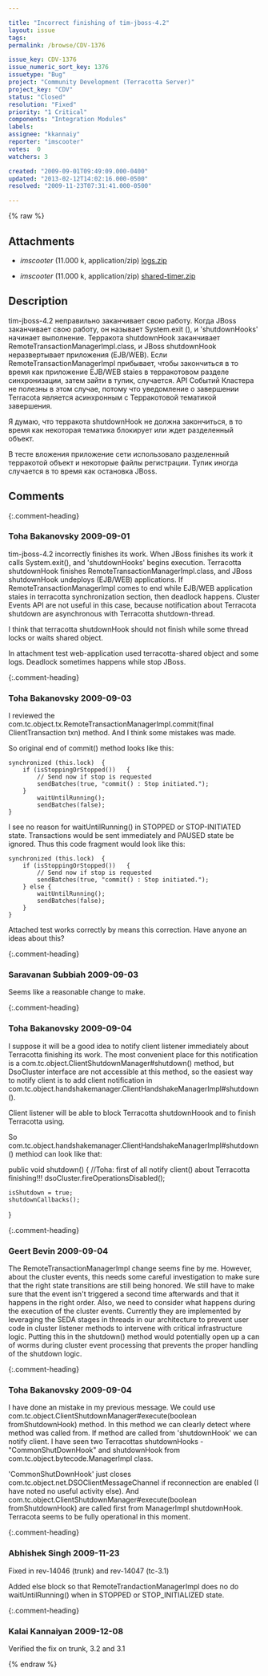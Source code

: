 ```yaml
---

title: "Incorrect finishing of tim-jboss-4.2"
layout: issue
tags: 
permalink: /browse/CDV-1376

issue_key: CDV-1376
issue_numeric_sort_key: 1376
issuetype: "Bug"
project: "Community Development (Terracotta Server)"
project_key: "CDV"
status: "Closed"
resolution: "Fixed"
priority: "1 Critical"
components: "Integration Modules"
labels: 
assignee: "kkannaiy"
reporter: "imscooter"
votes:  0
watchers: 3

created: "2009-09-01T09:49:09.000-0400"
updated: "2013-02-12T14:02:16.000-0500"
resolved: "2009-11-23T07:31:41.000-0500"

---
```




{% raw %}


## Attachments

* <em>imscooter</em> (11.000 k, application/zip) [logs.zip](/attachments/CDV/CDV-1376/logs.zip)

* <em>imscooter</em> (11.000 k, application/zip) [shared-timer.zip](/attachments/CDV/CDV-1376/shared-timer.zip)




## Description

<div markdown="1" class="description">

tim-jboss-4.2 неправильно заканчивает свою работу.
Когда JBoss заканчивает свою работу, он называет System.exit (), и 'shutdownHooks' начинает выполнение. Терракота shutdownHook заканчивает RemoteTransactionManagerImpl.class, и JBoss shutdownHook неразвертывает приложения (EJB/WEB). Если RemoteTransactionManagerImpl прибывает, чтобы закончиться в то время как приложение EJB/WEB staies в терракотовом разделе синхронизации, затем зайти в тупик, случается. API Событий Кластера не полезны в этом случае, потому что уведомление о завершении Terracota является асинхронным с Терракотовой тематикой завершения.

Я думаю, что терракота shutdownHook не должна закончиться, в то время как некоторая тематика блокирует или ждет разделенный объект.

В тесте вложения приложение сети использовало разделенный терракотой объект и некоторые файлы регистрации.
Тупик иногда случается в то время как остановка JBoss.

</div>

## Comments


{:.comment-heading}
### **Toha Bakanovsky** <span class="date">2009-09-01</span>

<div markdown="1" class="comment">

tim-jboss-4.2 incorrectly finishes its work.
When JBoss finishes its work it calls System.exit(), and 'shutdownHooks' begins execution. Terracotta shutdownHook  finishes RemoteTransactionManagerImpl.class, and JBoss shutdownHook undeploys  (EJB/WEB) applications. If  RemoteTransactionManagerImpl comes to end while EJB/WEB application staies in terracotta synchronization section, then deadlock happens. Cluster Events API  are not useful in this case, because notification about Terracota shutdown are asynchronous with Terracotta shutdown-thread.

I think that terracotta shutdownHook should not finish while some thread locks or waits shared object.

In attachment test web-application used terracotta-shared object and some logs.
Deadlock sometimes happens while stop JBoss.

</div>


{:.comment-heading}
### **Toha Bakanovsky** <span class="date">2009-09-03</span>

<div markdown="1" class="comment">

I reviewed the  com.tc.object.tx.RemoteTransactionManagerImpl.commit(final ClientTransaction txn) method. And I think some mistakes was made.

So original end of commit() method looks like this:

    synchronized (this.lock)  {
        if (isStoppingOrStopped())   {
            // Send now if stop is requested
            sendBatches(true, "commit() : Stop initiated.");
        }
            waitUntilRunning();
            sendBatches(false);
    }


I see no reason for waitUntilRunning() in STOPPED or STOP-INITIATED state. Transactions would be sent immediately and PAUSED state be ignored. Thus this code fragment would look like this:

    synchronized (this.lock)  {
        if (isStoppingOrStopped())   {
            // Send now if stop is requested
            sendBatches(true, "commit() : Stop initiated.");
        } else {
            waitUntilRunning();
            sendBatches(false);
        }
    }

Attached test works correctly by means this correction. Have anyone an ideas about this?

</div>


{:.comment-heading}
### **Saravanan Subbiah** <span class="date">2009-09-03</span>

<div markdown="1" class="comment">

Seems like a reasonable change to make.

</div>


{:.comment-heading}
### **Toha Bakanovsky** <span class="date">2009-09-04</span>

<div markdown="1" class="comment">

I suppose it will be a good idea to notify client listener immediately about Terracotta finishing its work. The most convenient place for this notification is a  com.tc.object.ClientShutdownManager#shutdown() method, but DsoCluster interface are not accessible at this method, so the easiest way to notify client is to add client notification in com.tc.object.handshakemanager.ClientHandshakeManagerImpl#shutdown().

Client listener will be able to block Terracotta shutdownHoook and to finish  Terracotta using.


So com.tc.object.handshakemanager.ClientHandshakeManagerImpl#shutdown() methiod can look like that:

 public void shutdown() \{
    //Toha: first of all notify client() about Terracotta finishing!!!
    dsoCluster.fireOperationsDisabled();
    
    isShutdown = true;
    shutdownCallbacks();
  \}

</div>


{:.comment-heading}
### **Geert Bevin** <span class="date">2009-09-04</span>

<div markdown="1" class="comment">

The RemoteTransactionManagerImpl change seems fine by me. However, about the cluster events, this needs some careful investigation to make sure that the right state transitions are still being honored. We still have to make sure that the event isn't triggered a second time afterwards and that it happens in the right order. Also, we need to consider what happens during the execution of the cluster events. Currently they are implemented by leveraging the SEDA stages in threads in our architecture to prevent user code in cluster listener methods to intervene with critical infrastructure logic. Putting this in the shutdown() method would potentially open up a can of worms during cluster event processing that prevents the proper handling of the shutdown logic.

</div>


{:.comment-heading}
### **Toha Bakanovsky** <span class="date">2009-09-04</span>

<div markdown="1" class="comment">

I have done an mistake in my previous message. We could use com.tc.object.ClientShutdownManager#execute(boolean fromShutdownHook) method. In this method we can clearly detect where method was called from. If method are called from 'shutdownHook'  we can notify client. I have seen two Terracottas shutdownHooks - "CommonShutDownHook" and shutdownHook from com.tc.object.bytecode.ManagerImpl class.

'CommonShutDownHook'  just closes com.tc.object.net.DSOClientMessageChannel  if reconnection are enabled (I have noted no useful activity else).
And com.tc.object.ClientShutdownManager#execute(boolean fromShutdownHook)  are called first from ManagerImpl  shutdownHook.  Terracota seems to be  fully operational in this moment.


</div>


{:.comment-heading}
### **Abhishek Singh** <span class="date">2009-11-23</span>

<div markdown="1" class="comment">

Fixed in rev-14046 (trunk) and rev-14047 (tc-3.1)

Added else block so that RemoteTrandactionManagerImpl does no do waitUntilRunning() when in STOPPED or STOP\_INITIALIZED state.

</div>


{:.comment-heading}
### **Kalai Kannaiyan** <span class="date">2009-12-08</span>

<div markdown="1" class="comment">

Verified the fix on trunk, 3.2 and 3.1 

</div>



{% endraw %}
